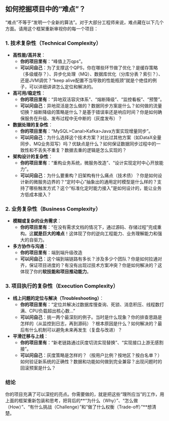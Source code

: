 ## 如何挖掘项目中的“难点”？

“难点”不等于“发明一个全新的算法”。对于大部分工程师来说，难点藏在以下几个方面。请用这个框架重新审视你的每一个项目：

### **1. 技术复杂性（Technical Complexity）**

- **高性能/高并发**：
  - **你的项目里有**：“峰值上万qps”。
  - **可以问自己**：为了支撑这个QPS，你在哪些环节做了优化？是缓存策略（多级缓存？）、异步化处理（MQ）、数据库优化（分库分表？索引？）、还是JVM调优？“keep alive配置不当导致的性能瓶颈”就是个绝佳的例子，可以详细讲讲怎么定位和解决的。
- **高可用/稳定性**：
  - **你的项目里有**：“异地双活容灾体系”、“熔断降级”、“监控看板”、“预警”。
  - **可以问自己**：异地双活是怎么做的？数据同步方案是什么？如何做的流量切换？熔断降级的策略是什么？是基于错误率还是响应时间？你是如何确保服务在升级、发布过程中无中断的（灰度发布）？
- **数据处理的复杂性**：
  - **你的项目里有**：“MySQL>Canal>Kafka>Java方案实现增量同步”。
  - **可以问自己**：为什么选择这个技术方案？对比过其他方案（如DataX全量同步、MQ业务双写）吗？优缺点是什么？如何保证数据同步过程中的一致性和不丢失不重复？数据去重的逻辑是怎么实现的？
- **架构设计的复杂性**：
  - **你的项目里有**：“重构业务系统，微服务改造”、“设计实现定时中心开放能力”。
  - **可以问自己**：为什么要重构？旧架构有什么痛点（技术债）？你是如何设计新的微服务边界的？“定时中心”抽象出的通用定时模型是什么样的？支持了哪些触发方式？这个“标准化定时能力接入”是如何设计的，能让业务方低成本接入？

### **2. 业务复杂性（Business Complexity）**

- **模糊或复杂的业务需求**：
  - **你的项目里有**：“在没有需求文档的情况下，通过源码、存储过程”完成重构。这**就是巨大的难点**！这体现了你的逆向工程能力、业务理解能力和强大的自驱力。
- **多方协作与沟通**：
  - **你的项目里有**：端到端升级改造
  - **可以问自己**：这个端到端链路有多长？涉及多少个团队？你是如何拉通对齐，保证项目进度的？有没有出现过技术方案冲突？你是如何解决的？这体现了你的**软技能和项目推动能力**。

### **3. 项目执行的复杂性（Execution Complexity）**

- **线上问题的定位与解决（Troubleshooting）**：
  - **你的项目里有**：“定位并解决过数据库慢查询、死锁、消息积压、线程数打满、CPU负载超出核心数...”
  - **可以问自己**：挑一两个最深刻的例子。当时是什么现象？你的排查思路是怎样的（从监控到日志，再到源码）？根本原因是什么？如何解决的？最后有什么机制可以避免未来再发生（复盘与改进）？
- **平滑迁移与上线**：
  - **你的项目里有**：“新老链路通过灰度切流实现替换”、“实现接口上游无感割接”。
  - **可以问自己**：灰度策略是怎样的？（按用户比例？按地区？按白名单？）如何验证新系统的正确性？数据和功能如何做到完全兼容？出现问题时的回滚预案是什么？



### **结论**

你的项目充满了可以深挖的亮点。你需要做的，就是把这些“理所应当”的工作，用上面的框架重新包装和思考，把背后的**“为什么（Why）”、“怎么做（How）”、“有什么挑战（Challenge）”和“做了什么权衡（Trade-off）”**想清楚。